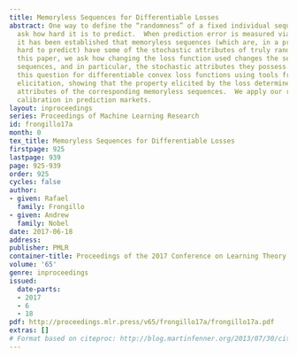 ```yaml
---
title: Memoryless Sequences for Differentiable Losses
abstract: One way to define the “randomness” of a fixed individual sequence is to
  ask how hard it is to predict.  When prediction error is measured via squared loss,
  it has been established that memoryless sequences (which are, in a precise sense,
  hard to predict) have some of the stochastic attributes of truly random sequences.  In
  this paper, we ask how changing the loss function used changes the set of memoryless
  sequences, and in particular, the stochastic attributes they possess.  We answer
  this question for differentiable convex loss functions using tools from property
  elicitation, showing that the property elicited by the loss determines the stochastic
  attributes of the corresponding memoryless sequences.  We apply our results to price
  calibration in prediction markets.
layout: inproceedings
series: Proceedings of Machine Learning Research
id: frongillo17a
month: 0
tex_title: Memoryless Sequences for Differentiable Losses
firstpage: 925
lastpage: 939
page: 925-939
order: 925
cycles: false
author:
- given: Rafael
  family: Frongillo
- given: Andrew
  family: Nobel
date: 2017-06-18
address: 
publisher: PMLR
container-title: Proceedings of the 2017 Conference on Learning Theory
volume: '65'
genre: inproceedings
issued:
  date-parts:
  - 2017
  - 6
  - 18
pdf: http://proceedings.mlr.press/v65/frongillo17a/frongillo17a.pdf
extras: []
# Format based on citeproc: http://blog.martinfenner.org/2013/07/30/citeproc-yaml-for-bibliographies/
---
```

